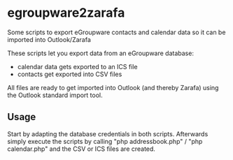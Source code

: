 # egroupware2zarafa

Some scripts to export eGroupware contacts and calendar data so it can be imported into Outlook/Zarafa

These scripts let you export data from an eGroupware database:

* calendar data gets exported to an ICS file
* contacts get exported into CSV files

All files are ready to get imported into Outlook (and thereby Zarafa) using the Outlook standard import tool.

## Usage

Start by adapting the database credentials in both scripts. Afterwards simply execute the scripts by calling "php addressbook.php" / "php calendar.php" and the CSV or ICS files are created.
